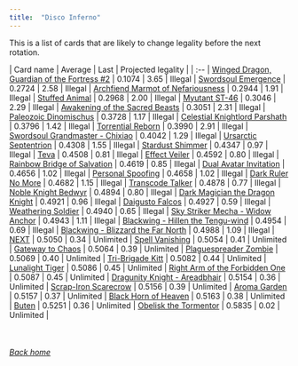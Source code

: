 ```yaml
---
title:  "Disco Inferno"
---
```


This is a list of cards that are likely to change legality before the next rotation.

| Card name | Average | Last | Projected legality |
| :-- |
[Winged Dragon, Guardian of the Fortress #2](https://db.ygoprodeck.com/card/?search=Winged%20Dragon,%20Guardian%20of%20the%20Fortress%20#2) | 0.1074 | 3.65 | Illegal |
[Swordsoul Emergence](https://db.ygoprodeck.com/card/?search=Swordsoul%20Emergence) | 0.2724 | 2.58 | Illegal |
[Archfiend Marmot of Nefariousness](https://db.ygoprodeck.com/card/?search=Archfiend%20Marmot%20of%20Nefariousness) | 0.2944 | 1.91 | Illegal |
[Stuffed Animal](https://db.ygoprodeck.com/card/?search=Stuffed%20Animal) | 0.2968 | 2.00 | Illegal |
[Myutant ST-46](https://db.ygoprodeck.com/card/?search=Myutant%20ST-46) | 0.3046 | 2.29 | Illegal |
[Awakening of the Sacred Beasts](https://db.ygoprodeck.com/card/?search=Awakening%20of%20the%20Sacred%20Beasts) | 0.3051 | 2.31 | Illegal |
[Paleozoic Dinomischus](https://db.ygoprodeck.com/card/?search=Paleozoic%20Dinomischus) | 0.3728 | 1.17 | Illegal |
[Celestial Knightlord Parshath](https://db.ygoprodeck.com/card/?search=Celestial%20Knightlord%20Parshath) | 0.3796 | 1.42 | Illegal |
[Torrential Reborn](https://db.ygoprodeck.com/card/?search=Torrential%20Reborn) | 0.3990 | 2.91 | Illegal |
[Swordsoul Grandmaster - Chixiao](https://db.ygoprodeck.com/card/?search=Swordsoul%20Grandmaster%20-%20Chixiao) | 0.4042 | 1.29 | Illegal |
[Ursarctic Septentrion](https://db.ygoprodeck.com/card/?search=Ursarctic%20Septentrion) | 0.4308 | 1.55 | Illegal |
[Stardust Shimmer](https://db.ygoprodeck.com/card/?search=Stardust%20Shimmer) | 0.4347 | 0.97 | Illegal |
[Teva](https://db.ygoprodeck.com/card/?search=Teva) | 0.4508 | 0.81 | Illegal |
[Effect Veiler](https://db.ygoprodeck.com/card/?search=Effect%20Veiler) | 0.4592 | 0.80 | Illegal |
[Rainbow Bridge of Salvation](https://db.ygoprodeck.com/card/?search=Rainbow%20Bridge%20of%20Salvation) | 0.4619 | 0.85 | Illegal |
[Dual Avatar Invitation](https://db.ygoprodeck.com/card/?search=Dual%20Avatar%20Invitation) | 0.4656 | 1.02 | Illegal |
[Personal Spoofing](https://db.ygoprodeck.com/card/?search=Personal%20Spoofing) | 0.4658 | 1.02 | Illegal |
[Dark Ruler No More](https://db.ygoprodeck.com/card/?search=Dark%20Ruler%20No%20More) | 0.4682 | 1.15 | Illegal |
[Transcode Talker](https://db.ygoprodeck.com/card/?search=Transcode%20Talker) | 0.4878 | 0.77 | Illegal |
[Noble Knight Bedwyr](https://db.ygoprodeck.com/card/?search=Noble%20Knight%20Bedwyr) | 0.4894 | 0.80 | Illegal |
[Dark Magician the Dragon Knight](https://db.ygoprodeck.com/card/?search=Dark%20Magician%20the%20Dragon%20Knight) | 0.4921 | 0.96 | Illegal |
[Daigusto Falcos](https://db.ygoprodeck.com/card/?search=Daigusto%20Falcos) | 0.4927 | 0.59 | Illegal |
[Weathering Soldier](https://db.ygoprodeck.com/card/?search=Weathering%20Soldier) | 0.4940 | 0.65 | Illegal |
[Sky Striker Mecha - Widow Anchor](https://db.ygoprodeck.com/card/?search=Sky%20Striker%20Mecha%20-%20Widow%20Anchor) | 0.4943 | 1.11 | Illegal |
[Blackwing - Hillen the Tengu-wind](https://db.ygoprodeck.com/card/?search=Blackwing%20-%20Hillen%20the%20Tengu-wind) | 0.4954 | 0.69 | Illegal |
[Blackwing - Blizzard the Far North](https://db.ygoprodeck.com/card/?search=Blackwing%20-%20Blizzard%20the%20Far%20North) | 0.4988 | 1.09 | Illegal |
[NEXT](https://db.ygoprodeck.com/card/?search=NEXT) | 0.5050 | 0.34 | Unlimited |
[Spell Vanishing](https://db.ygoprodeck.com/card/?search=Spell%20Vanishing) | 0.5054 | 0.41 | Unlimited |
[Gateway to Chaos](https://db.ygoprodeck.com/card/?search=Gateway%20to%20Chaos) | 0.5064 | 0.39 | Unlimited |
[Plaguespreader Zombie](https://db.ygoprodeck.com/card/?search=Plaguespreader%20Zombie) | 0.5069 | 0.40 | Unlimited |
[Tri-Brigade Kitt](https://db.ygoprodeck.com/card/?search=Tri-Brigade%20Kitt) | 0.5082 | 0.44 | Unlimited |
[Lunalight Tiger](https://db.ygoprodeck.com/card/?search=Lunalight%20Tiger) | 0.5086 | 0.45 | Unlimited |
[Right Arm of the Forbidden One](https://db.ygoprodeck.com/card/?search=Right%20Arm%20of%20the%20Forbidden%20One) | 0.5087 | 0.45 | Unlimited |
[Dragunity Knight - Areadbhair](https://db.ygoprodeck.com/card/?search=Dragunity%20Knight%20-%20Areadbhair) | 0.5154 | 0.36 | Unlimited |
[Scrap-Iron Scarecrow](https://db.ygoprodeck.com/card/?search=Scrap-Iron%20Scarecrow) | 0.5156 | 0.39 | Unlimited |
[Aroma Garden](https://db.ygoprodeck.com/card/?search=Aroma%20Garden) | 0.5157 | 0.37 | Unlimited |
[Black Horn of Heaven](https://db.ygoprodeck.com/card/?search=Black%20Horn%20of%20Heaven) | 0.5163 | 0.38 | Unlimited |
[Buten](https://db.ygoprodeck.com/card/?search=Buten) | 0.5251 | 0.36 | Unlimited |
[Obelisk the Tormentor](https://db.ygoprodeck.com/card/?search=Obelisk%20the%20Tormentor) | 0.5835 | 0.02 | Unlimited |

<br>

###### [Back home](index)